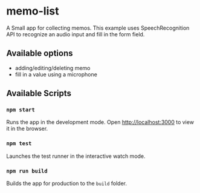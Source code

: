 # memo-list

A Small app for collecting memos. This example uses SpeechRecognition API to recognize an audio input and fill in the form field.

## Available options

- adding/editing/deleting memo
- fill in a value using a microphone

## Available Scripts

### `npm start`

Runs the app in the development mode.
Open [http://localhost:3000](http://localhost:3000) to view it in the browser.

### `npm test`

Launches the test runner in the interactive watch mode.

### `npm run build`

Builds the app for production to the `build` folder.
